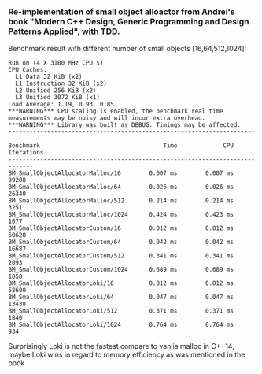 ### Re-implementation of small object alloactor from Andrei's book "Modern C++ Design, Generic Programming and Design Patterns Applied", with TDD.

Benchmark result with different number of small objects [16,64,512,1024]:
```
Run on (4 X 3100 MHz CPU s)
CPU Caches:
  L1 Data 32 KiB (x2)
  L1 Instruction 32 KiB (x2)
  L2 Unified 256 KiB (x2)
  L3 Unified 3072 KiB (x1)
Load Average: 1.19, 0.93, 0.85
***WARNING*** CPU scaling is enabled, the benchmark real time measurements may be noisy and will incur extra overhead.
***WARNING*** Library was built as DEBUG. Timings may be affected.
-----------------------------------------------------------------------------
Benchmark                                   Time             CPU   Iterations
-----------------------------------------------------------------------------
BM_SmallObjectAllocatorMalloc/16        0.007 ms        0.007 ms        99208
BM_SmallObjectAllocatorMalloc/64        0.026 ms        0.026 ms        26340
BM_SmallObjectAllocatorMalloc/512       0.214 ms        0.214 ms         3251
BM_SmallObjectAllocatorMalloc/1024      0.424 ms        0.423 ms         1677
BM_SmallObjectAllocatorCustom/16        0.012 ms        0.012 ms        60628
BM_SmallObjectAllocatorCustom/64        0.042 ms        0.042 ms        16687
BM_SmallObjectAllocatorCustom/512       0.341 ms        0.341 ms         2093
BM_SmallObjectAllocatorCustom/1024      0.689 ms        0.689 ms         1058
BM_SmallObjectAllocatorLoki/16          0.012 ms        0.012 ms        58600
BM_SmallObjectAllocatorLoki/64          0.047 ms        0.047 ms        13438
BM_SmallObjectAllocatorLoki/512         0.371 ms        0.371 ms         1840
BM_SmallObjectAllocatorLoki/1024        0.764 ms        0.764 ms          934
```
Surprisingly Loki is not the fastest compare to vanlia malloc in C++14, maybe Loki wins in regard to memory efficiency as was mentioned in the book
